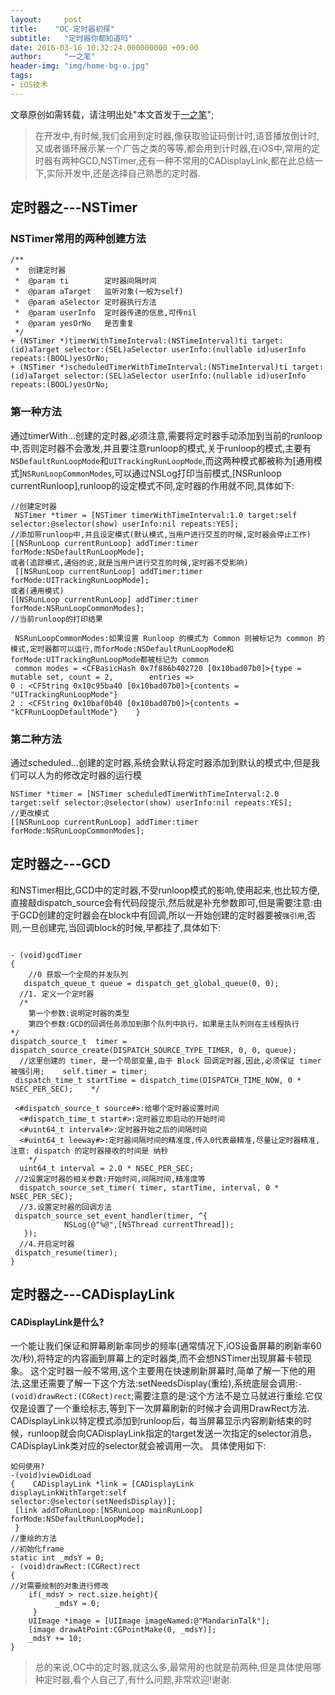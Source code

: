 ```yaml
---
layout:     post
title:    "OC-定时器初探"
subtitle:   "定时器你都知道吗"
date: 2016-03-16 10:32:24.000000000 +09:00
author:     "一之笔"
header-img: "img/home-bg-o.jpg"
tags:
- iOS技术
---
```


文章原创如需转载，请注明出处"本文首发于[一之笔](https://yizibi.github.io/)";

> 在开发中,有时候,我们会用到定时器,像获取验证码倒计时,语音播放倒计时,又或者循环展示某一个广告之类的等等,都会用到计时器,在iOS中,常用的定时器有两种GCD,NSTimer,还有一种不常用的CADisplayLink,都在此总结一下,实际开发中,还是选择自己熟悉的定时器.


## 定时器之---NSTimer

### NSTimer常用的两种创建方法

```Object-C
/**
 *  创建定时器
 *  @param ti        定时器间隔时间
 *  @param aTarget   监听对象(一般为self)
 *  @param aSelector 定时器执行方法
 *  @param userInfo  定时器传递的信息,可传nil
 *  @param yesOrNo   是否重复
 */
+ (NSTimer *)timerWithTimeInterval:(NSTimeInterval)ti target:(id)aTarget selector:(SEL)aSelector userInfo:(nullable id)userInfo repeats:(BOOL)yesOrNo;
+ (NSTimer *)scheduledTimerWithTimeInterval:(NSTimeInterval)ti target:(id)aTarget selector:(SEL)aSelector userInfo:(nullable id)userInfo repeats:(BOOL)yesOrNo;

```
### 第一种方法

通过timerWith...创建的定时器,必须注意,需要将定时器手动添加到当前的runloop中,否则定时器不会激发,并且要注意runloop的模式,关于runloop的模式,主要有`NSDefaultRunLoopMode`和`UITrackingRunLoopMode`,而这两种模式都被称为[通用模式]`NSRunLoopCommonModes`,可以通过NSLog打印当前模式,[NSRunloop currentRunloop],runloop的设定模式不同,定时器的作用就不同,具体如下:


```Object-C
//创建定时器
 NSTimer *timer = [NSTimer timerWithTimeInterval:1.0 target:self selector:@selector(show) userInfo:nil repeats:YES];
//添加带runloop中,并且设定模式(默认模式,当用户进行交互的时候,定时器会停止工作)
[[NSRunLoop currentRunLoop] addTimer:timer forMode:NSDefaultRunLoopMode];
或者(追踪模式,通俗的说,就是当用户进行交互的时候,定时器不受影响)
 [[NSRunLoop currentRunLoop] addTimer:timer forMode:UITrackingRunLoopMode];
或者(通用模式)
[[NSRunLoop currentRunLoop] addTimer:timer forMode:NSRunLoopCommonModes];
//当前runloop的打印结果
  
 NSRunLoopCommonModes:如果设置 Runloop 的模式为 Common 则被标记为 common 的模式,定时器都可以运行,而forMode:NSDefaultRunLoopMode和forMode:UITrackingRunLoopMode都被标记为 common    
 common modes = <CFBasicHash 0x7f886b402720 [0x10bad07b0]>{type = mutable set, count = 2,        entries =>        
0 : <CFString 0x10c95ba40 [0x10bad07b0]>{contents = "UITrackingRunLoopMode"}        
2 : <CFString 0x10baf0b40 [0x10bad07b0]>{contents = "kCFRunLoopDefaultMode"}    }    

```

### 第二种方法

通过scheduled...创建的定时器,系统会默认将定时器添加到默认的模式中,但是我们可以人为的修改定时器的运行模

```Object-C
NSTimer *timer = [NSTimer scheduledTimerWithTimeInterval:2.0 target:self selector:@selector(show) userInfo:nil repeats:YES];
//更改模式
[[NSRunLoop currentRunLoop] addTimer:timer forMode:NSRunLoopCommonModes];

```

## 定时器之---GCD

和NSTimer相比,GCD中的定时器,不受runloop模式的影响,使用起来,也比较方便,直接敲dispatch_source会有代码段提示,然后就是补充参数即可,但是需要注意:由于GCD创建的定时器会在block中有回调,所以一开始创建的定时器要被`强引用`,否则,一旦创建完,当回调block的时候,早都挂了,具体如下:

```Object-C

- (void)gcdTimer
{
    //0 获取一个全局的并发队列 
   dispatch_queue_t queue = dispatch_get_global_queue(0, 0);  
  //1. 定义一个定时器  
  /*    
    第一个参数:说明定时器的类型 
    第四个参数:GCD的回调任务添加到那个队列中执行，如果是主队列则在主线程执行     */        
dispatch_source_t  timer = dispatch_source_create(DISPATCH_SOURCE_TYPE_TIMER, 0, 0, queue);  
  //这里创建的 timer, 是一个局部变量,由于 Block 回调定时器,因此,必须保证 timer 被强引用;    self.timer = timer;   
 dispatch_time_t startTime = dispatch_time(DISPATCH_TIME_NOW, 0 * NSEC_PER_SEC);    */   
  
 <#dispatch_source_t source#>:给哪个定时器设置时间   
  <#dispatch_time_t start#>:定时器立即启动的开始时间   
  <#uint64_t interval#>:定时器开始之后的间隔时间   
  <#uint64_t leeway#>:定时器间隔时间的精准度,传入0代表最精准,尽量让定时器精准,注意: dispatch 的定时器接收的时间是 纳秒 
    */  
  uint64_t interval = 2.0 * NSEC_PER_SEC;   
 //2设置定时器的相关参数:开始时间,间隔时间,精准度等  
  dispatch_source_set_timer( timer, startTime, interval, 0 * NSEC_PER_SEC);  
  //3.设置定时器的回调方法   
 dispatch_source_set_event_handler(timer, ^{        
            NSLog(@"%@",[NSThread currentThread]); 
   });  
  //4.开启定时器   
 dispatch_resume(timer);
}

```

## 定时器之---CADisplayLink

#### CADisplayLink是什么?

一个能让我们保证和屏幕刷新率同步的频率(通常情况下,iOS设备屏幕的刷新率60次/秒),将特定的内容画到屏幕上的定时器类,而不会想NSTimer出现屏幕卡顿现象。
这个定时器一般不常用,这个主要用在快速刷新屏幕时,简单了解一下他的用法,这里还需要了解一下这个方法:setNeedsDisplay(重绘),系统底层会调用:`- (void)drawRect:(CGRect)rect`;需要注意的是:这个方法不是立马就进行重绘.它仅仅是设置了一个重绘标志,等到下一次屏幕刷新的时候才会调用DrawRect方法.
CADisplayLink以特定模式添加到runloop后，每当屏幕显示内容刷新结束的时候，runloop就会向CADisplayLink指定的target发送一次指定的selector消息， CADisplayLink类对应的selector就会被调用一次。
具体使用如下:

```Object-C
如何使用?
-(void)viewDidLoad
{    CADisplayLink *link = [CADisplayLink displayLinkWithTarget:self        selector:@selector(setNeedsDisplay)];   
 [link addToRunLoop:[NSRunLoop mainRunLoop] forMode:NSDefaultRunLoopMode];    
 }
//重绘的方法
//初始化frame
static int _mdsY = 0;
- (void)drawRect:(CGRect)rect 
{
//对需要绘制的对象进行修改
    if(_mdsY > rect.size.height){      
          _mdsY = 0;    
     }    
    UIImage *image = [UIImage imageNamed:@"MandarinTalk"];   
    [image drawAtPoint:CGPointMake(0, _mdsY)];    
    _mdsY += 10;
}

```

>  总的来说,OC中的定时器,就这么多,最常用的也就是前两种,但是具体使用哪种定时器,看个人自己了,有什么问题,非常欢迎!谢谢.
